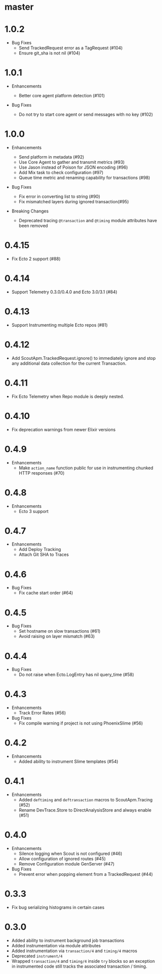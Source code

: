 # master

# 1.0.2

* Bug Fixes
  * Send TrackedRequest error as a TagRequest (#104)
  * Ensure git\_sha is not nil (#104)

# 1.0.1

* Enhancements
  * Better core agent platform detection (#101)

* Bug Fixes
  * Do not try to start core agent or send messages with no key (#102)


# 1.0.0

* Enhancements
  * Send platform in metadata (#92)
  * Use Core Agent to gather and transmit metrics (#93)
  * Use Jason instead of Poison for JSON encoding (#96)
  * Add Mix task to check configuration (#97)
  * Queue time metric and renaming capability for transactions (#98)

* Bug Fixes
  * Fix error in converting list to string (#90)
  * Fix mismatched layers during ignored transaction(#95)

* Breaking Changes
  * Deprecated tracing `@transaction` and `@timing` module attributes have been removed

# 0.4.15

* Fix Ecto 2 support (#88)

# 0.4.14

* Support Telemetry 0.3.0/0.4.0 and Ecto 3.0/3.1 (#84)

# 0.4.13

* Support Instrumenting multiple Ecto repos (#81)

# 0.4.12

* Add ScoutApm.TrackedRequest.ignore() to immediately ignore and stop any
  additional data collection for the current Transaction.

# 0.4.11

* Fix Ecto Telemetry when Repo module is deeply nested.

# 0.4.10

* Fix deprecation warnings from newer Elixir versions

# 0.4.9

* Enhancements
  * Make `action_name` function public for use in instrumenting chunked HTTP responses (#70)

# 0.4.8

* Enhancements
  * Ecto 3 support

# 0.4.7

* Enhancements
  * Add Deploy Tracking
  * Attach Git SHA to Traces

# 0.4.6

* Bug Fixes
  * Fix cache start order (#64)

# 0.4.5

* Bug Fixes
  * Set hostname on slow transactions (#61)
  * Avoid raising on layer mismatch (#63)

# 0.4.4

* Bug Fixes
  * Do not raise when Ecto.LogEntry has nil query\_time (#58)

# 0.4.3

* Enhancements
  * Track Error Rates (#56)
* Bug Fixes
  * Fix compile warning if project is not using PhoenixSlime (#56)

# 0.4.2

* Enhancements
  * Added ability to instrument Slime templates (#54)

# 0.4.1

* Enhancements
  * Added `deftiming` and `deftransaction` macros to ScoutApm.Tracing (#52)
  * Rename DevTrace.Store to DirectAnalysisStore and always enable (#51)

# 0.4.0
* Enhancements
  * Silence logging when Scout is not configured (#46)
  * Allow configuration of ignored routes (#45)
  * Remove Configuration module GenServer (#47)
* Bug Fixes
  * Prevent error when popping element from a TrackedRequest (#44)

# 0.3.3

* Fix bug serializing histograms in certain cases

# 0.3.0

* Added ability to instrument background job transactions
* Added instrumentation via module attributes
* Added instrumentation via `transaction/4` and `timing/4` macros
* Deprecated `instrument/4`
* Wrapped `transaction/4` and `timing/4` inside `try` blocks so an exception in instrumented code still tracks the associated transaction / timing.
